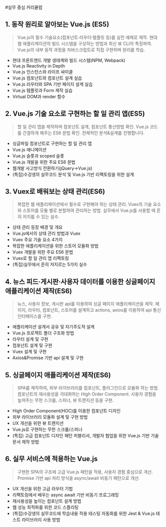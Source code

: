 #실무 중심 커리큘럼

## 1. 동작 원리로 알아보는 Vue.js (ES5)

> Vue.js의 필수 기술요소(컴포넌트·라우터·템플릿 등)를 실전 예제로 제작. 현대 웹 애플리케이션의 빌드 시스템을 구성하는 방법과 최신 뷰 CLI의 특징파악. Vue.js의 내부 동작 과정을 자바스크립트로 직접 구현하며 원리를 학습.

- 현대 프론트엔드 개발 생태계와 빌드 시스템(NPM, Webpack)
- Vue.js Reactivity in Depth
- Vue.js 인스턴스와 라이프 싸이클
- Vue.js 컴포넌트와 컴포넌트 설계 실습
- Vue.js 라우터와 SPA 기반 페이지 설계 실습
- Vue.js 템플릿과 Form 제작 실습
- Virtual DOM과 render 함수    

## 2. Vue.js 기술 요소로 구현하는 할 일 관리 앱(ES5)

> 할 일 관리 앱을 제작하며 컴포넌트 설계, 컴포넌트 통신방법 확인. Vue.js 코드를 간결하게 해주는 ES6 문법 확인. 전체적인 분석&설계를 진행합니다.

- 싱글파일 컴포넌트로 구현하는 할 일 관리 앱
- Vue.js 애니메이션
- Vue.js 슬롯과 scoped 슬롯
- Vue.js 개발을 위한 주요 ES6 문법
- 웹개발 사고방식 전환하기(jQuery→Vue.js)
- (특집)수강생의 실무코드 분석 및 Vue.js 기반 리팩토링을 위한 설계

## 3. Vuex로 배워보는 상태 관리(ES6)

> 복잡한 웹 애플리케이션에서 필수로 구현해야 하는 상태 관리. Vuex의 기술 요소와 스토어를 모듈 별로 분할하여 관리하는 방법. 실무에서 Vue.js를 사용할 때 흔히 저지를 수 있는 실수.

- 상태 관리 등장 배경 및 개요
- Vue.js에서의 상태 관리 방법과 Vuex
- Vuex 주요 기술 요소 4가지
- 복잡한 애플리케이션을 위한 스토어 모듈화 방법
- Vuex 개발을 위한 주요 ES6 문법
- Vuex로 할 일 관리 앱 리팩토링
- (특집)실무에서 흔히 저지르는 5가지 실수

## 4. 뉴스 피드·게시판·사용자 데이터를 이용한 싱글페이지 애플리케이션 제작(ES6)

> 뉴스, 사용자 정보, 게시판 api를 이용하여 싱글 페이지 애플리케이션을 제작. 페이지, 라우터, 컴포넌트, 스토어를 설계하고 actions, axios를 이용하여 api 통신 인터페이스를 구현.

- 애플리케이션 설계서 공유 및 자기주도적 설계
- Vue.js 프로젝트 폴더 구조화 방법
- 라우터 설계 및 구현
- 컴포넌트 설계 및 구현
- Vuex 설계 및 구현
- Axios&Promise 기반 api 설계 및 구현

## 5. 싱글페이지 애플리케이션 제작(ES6)

> SPA를 제작하여, 외부 라이브러리를 컴포넌트, 플러그인으로 모듈화 하는 방법. 컴포넌트의 재사용성을 극대화하는 High Order Component. 사용자 경험을 높여주는 무한 스크롤, 스피너, 뷰 트랜지션 등을 구현.

- High Order Component(HOC)를 이용한 컴포넌트 디자인
- 외부 라이브러리 모듈화 설계 및 구현 방법
- UX 개선을 위한 뷰 트랜지션
- Vue.js로 구현하는 무한 스크롤/스피너
- (특집) 고급 컴포넌트 디자인 패턴
퍼블리셔, 개발자 협업을 위한 Vue.js 기반 기술 문서 제작 방법

## 6. 실무 서비스에 적용하는 Vue.js

> 구현한 SPA의 구조에 고급 Vue.js 패턴을 적용, 사용자 경험 중심으로 개선. Promise 기반 api 처리 방식을 async/await 비동기 패턴으로 개선.

- UX 개선을 위한 고급 라우터 기법
- 리팩토링에서 배우는 async await 기반 비동기 프로그래밍
- 재사용성을 높이는 컴포넌트 설계 방법
- 웹 성능 최적화를 위한 코드 스플리팅
- (특집)수강생의 실무코드에 학습내용 적용
테스팅 자동화를 위한 Jest & Vue.js 테스트 라이브러리 사용 방법
    
